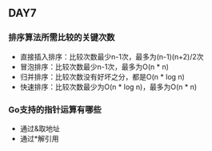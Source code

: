 ## DAY7
### 排序算法所需比较的关键次数
- 直接插入排序：比较次数最少n-1次，最多为(n-1)(n+2)/2次
- 冒泡排序：比较次数最少n-1次，最多为O(n * n)
- 归并排序：比较次数没有好坏之分，都是O(n * log n)
- 快速排序：比较次数最少为O(n * log n)，最多为O(n * n)

### Go支持的指针运算有哪些
- 通过&取地址
- 通过*解引用